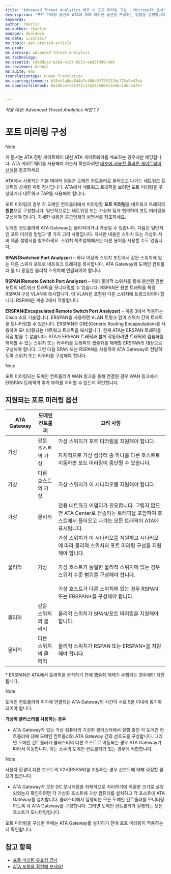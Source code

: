 ```yaml
---
title: "Advanced Threat Analytics 배포 시 포트 미러링 구성 | Microsoft 문서"
description: "포트 미러링 옵션과 ATA에 대해 이러한 옵션을 구성하는 방법을 설명합니다."
keywords: 
author: rkarlin
ms.author: rkarlin
manager: mbaldwin
ms.date: 1/23/2017
ms.topic: get-started-article
ms.prod: 
ms.service: advanced-threat-analytics
ms.technology: 
ms.assetid: cdaddca3-e26e-4137-b553-8ed3f389c460
ms.reviewer: bennyl
ms.suite: ems
translationtype: Human Translation
ms.sourcegitcommit: b28cb3a0da844b7c460c03726222bc775a9e47da
ms.openlocfilehash: 8e18bcefc023f1c37b2255000c244bc54bca4fe7


---
```


*적용 대상: Advanced Threat Analytics 버전 1.7*



# <a name="configure-port-mirroring"></a>포트 미러링 구성
> [!NOTE] 
> 이 문서는 ATA 경량 게이트웨이 대신 ATA 게이트웨이를 배포하는 경우에만 해당합니다. ATA 게이트웨이를 사용해야 하는지 확인하려면 [배포에 사용할 올바른 게이트웨이 선택](/advanced-threat-analytics/plan-design/ata-capacity-planning#choosing-the-right-gateway-type-for-your-deployment)을 참조하세요.
 
ATA에서 사용되는 기본 데이터 원본은 도메인 컨트롤러로 들어오고 나가는 네트워크 트래픽의 상세한 패킷 검사입니다. ATA에서 네트워크 트래픽을 보려면 포트 미러링을 구성하거나 네트워크 TAP를 사용해야 합니다.

포트 미러링의 경우 각 도메인 컨트롤러에서 미러링할 **포트 미러링**을 네트워크 트래픽의 **원본**으로 구성합니다. 일반적으로는 네트워킹 또는 가상화 팀과 협의하여 포트 미러링을 구성해야 합니다.
자세한 내용은 공급업체의 설명서를 참조하세요.

도메인 컨트롤러와 ATA Gateway는 물리적이거나 가상일 수 있습니다. 다음은 일반적인 포트 미러링 방법과 몇 가지 고려 사항입니다. 자세한 내용은 스위치 또는 가상화 서버 제품 설명서를 참조하세요. 스위치 제조업체에서는 다른 용어를 사용할 수도 있습니다.

**SPAN(Switched Port Analyzer)** – 하나 이상의 스위치 포트에서 같은 스위치에 있는 다른 스위치 포트로 네트워크 트래픽을 복사합니다. ATA Gateway와 도메인 컨트롤러 둘 다 동일한 물리적 스위치에 연결되어야 합니다.

**RSPAN(Remote Switch Port Analyzer)**  – 여러 물리적 스위치를 통해 분산된 원본 포트의 네트워크 트래픽을 모니터링할 수 있습니다. RSPAN은 원본 트래픽을 특정 RSPAN 구성 VLAN에 복사합니다. 이 VLAN은 포함된 다른 스위치에 트렁크되어야 합니다. RSPAN은 계층 2에서 작동합니다.

**ERSPAN(Encapsulated Remote Switch Port Analyzer)** – 계층 3에서 작동하는 Cisco 소유 기술입니다. ERSPAN을 사용하면 VLAN 트렁크 없이 스위치 간의 트래픽을 모니터링할 수 있습니다. ERSPAN은 GRE(Generic Routing Encapsulation)를 사용하여 모니터링되는 네트워크 트래픽을 복사합니다. 현재 ATA는 ERSPAN 트래픽을 직접 받을 수 없습니다. ATA가 ERSPAN 트래픽과 함께 작동하려면 트래픽의 캡슐화를 해제할 수 있는 스위치 또는 라우터를 트래픽의 캡슐화를 해제할 ERSPAN의 대상으로 구성해야 합니다. 그런 다음 SPAN 또는 RSPAN을 사용하여 ATA Gateway로 전달하도록 스위치 또는 라우터를 구성해야 합니다.

> [!NOTE]
> 포트 미러링되는 도메인 컨트롤러가 WAN 링크를 통해 연결된 경우 WAN 링크에서 ERSPAN 트래픽의 추가 부하를 처리할 수 있는지 확인합니다.

## <a name="supported-port-mirroring-options"></a>지원되는 포트 미러링 옵션

|ATA Gateway|도메인 컨트롤러|고려 사항|
|---------------|---------------------|------------------|
|가상|같은 호스트의 가상|가상 스위치가 포트 미러링을 지원해야 합니다.<br /><br />자체적으로 가상 컴퓨터 중 하나를 다른 호스트로 이동하면 포트 미러링이 중단될 수 있습니다.|
|가상|다른 호스트의 가상|가상 스위치가 이 시나리오를 지원해야 합니다.|
|가상|물리적|전용 네트워크 어댑터가 필요합니다. 그렇지 않으면 ATA Center로 전송되는 트래픽을 포함하여 호스트에서 들어오고 나가는 모든 트래픽이 ATA에 표시됩니다.|
|물리적|가상|가상 스위치가 이 시나리오를 지원하고 시나리오에 따라 물리적 스위치의 포트 미러링 구성을 지원해야 합니다.<br /><br />가상 호스트가 동일한 물리적 스위치에 있는 경우 스위치 수준 범위를 구성해야 합니다.<br /><br />가상 호스트가 다른 스위치에 있는 경우 RSPAN 또는 ERSPAN&#42;을 구성해야 합니다.|
|물리적|같은 스위치의 물리적|물리적 스위치가 SPAN/포트 미러링을 지원해야 합니다.|
|물리적|다른 스위치의 물리적|물리적 스위치가 RSPAN 또는 ERSPAN&#42;을 지원해야 합니다.|
&#42; ERSPAN은 ATA에서 트래픽을 분석하기 전에 캡슐화 해제가 수행되는 경우에만 지원됩니다.

> [!NOTE]
> 도메인 컨트롤러와 여기에 연결되는 ATA Gateway의 시간이 서로 5분 이내에 동기화되어야 합니다.

**가상화 클러스터를 사용하는 경우**

-   ATA Gateway가 있는 가상 컴퓨터의 가상화 클러스터에서 실행 중인 각 도메인 컨트롤러에 대해 도메인 컨트롤러와 ATA Gateway 간의 선호도를 구성합니다. 그러면 도메인 컨트롤러가 클러스터의 다른 호스트로 이동되는 경우 ATA Gateway가 따라서 이동합니다. 이는 소수의 도메인 컨트롤러가 있는 경우에 적합합니다.
> [!NOTE]
> 사용자 환경이 다른 호스트의 V2V(RSPAN)를 지원하는 경우 선호도에 대해 걱정할 필요가 없습니다.
> 
-   ATA Gateway가 모든 DC 모니터링을 자체적으로 처리하기에 적절한 크기로 설정되었는지 확인하려면 각 가상화 호스트에 가상 컴퓨터를 설치하고 각 호스트에 ATA Gateway를 설치합니다. 클러스터에서 실행되는 모든 도메인 컨트롤러를 모니터링하도록 각 ATA Gateway를 구성합니다. 그러면 도메인 컨트롤러가 실행되는 모든 호스트가 모니터링됩니다.

포트 미러링을 구성한 후에는 ATA Gateway를 설치하기 전에 포트 미러링이 작동하는지 확인합니다.

## <a name="see-also"></a>참고 항목
- [포트 미러링 유효성 검사](validate-port-mirroring.md)
- [ATA 포럼을 확인해 보세요!](https://social.technet.microsoft.com/Forums/security/home?forum=mata)



<!--HONumber=Feb17_HO1-->


